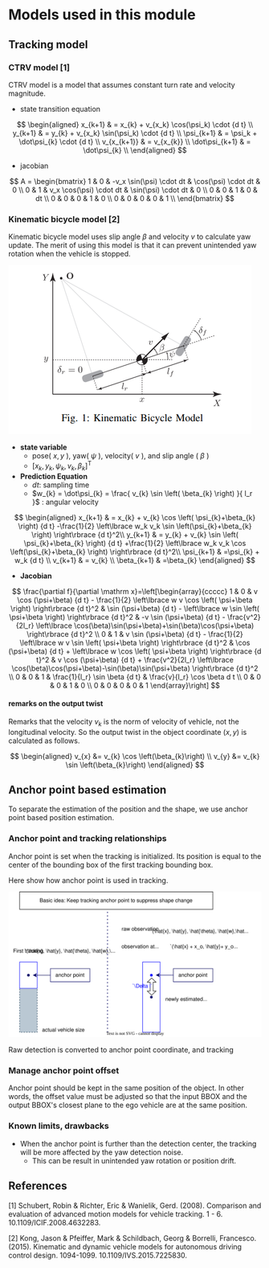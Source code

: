 # Models used in this module

## Tracking model

<!-- cspell:ignore CTRV -->

### CTRV model [1]

CTRV model is a model that assumes constant turn rate and velocity magnitude.

- state transition equation

$$
\begin{aligned}
x_{k+1} & = x_{k} + v_{x_k} \cos(\psi_k) \cdot {d t} \\
y_{k+1} & = y_{k} + v_{x_k} \sin(\psi_k) \cdot {d t} \\
\psi_{k+1} & = \psi_k + \dot\psi_{k} \cdot {d t} \\
v_{x_{k+1}} & = v_{x_{k}} \\
\dot\psi_{k+1} & = \dot\psi_{k} \\
\end{aligned}
$$

- jacobian

$$
A = \begin{bmatrix}
1 & 0 & -v_x \sin(\psi) \cdot dt & \cos(\psi) \cdot dt & 0 \\
0 & 1 & v_x \cos(\psi) \cdot dt & \sin(\psi) \cdot dt & 0 \\
0 & 0 & 1 & 0 & dt \\
0 & 0 & 0 & 1 & 0 \\
0 & 0 & 0 & 0 & 1 \\
\end{bmatrix}
$$

### Kinematic bicycle model [2]

Kinematic bicycle model uses slip angle $\beta$ and velocity $v$ to calculate yaw update.
The merit of using this model is that it can prevent unintended yaw rotation when the vehicle is stopped.

![kinematic_bicycle_model](image/kinematic_bicycle_model.png)

- **state variable**
  - pose( $x,y$ ), yaw( $\psi$ ), velocity( $v$ ), and slip angle ( $\beta$ )
  - $[x_{k}, y_{k}, \psi_{k}, v_{k}, \beta_{k} ]^\mathrm{T}$
- **Prediction Equation**
  - $dt$: sampling time
  - $w_{k} = \dot\psi_{k} = \frac{ v_{k} \sin \left( \beta_{k} \right) }{ l_r }$ : angular velocity

$$
\begin{aligned}
x_{k+1} & = x_{k} + v_{k} \cos \left( \psi_{k}+\beta_{k} \right) {d t}
            -\frac{1}{2}  \left\lbrace w_k v_k \sin \left(\psi_{k}+\beta_{k} \right) \right\rbrace {d t}^2\\
y_{k+1} & = y_{k} + v_{k} \sin \left( \psi_{k}+\beta_{k} \right) {d t}
            +\frac{1}{2}  \left\lbrace w_k v_k \cos \left(\psi_{k}+\beta_{k} \right) \right\rbrace {d t}^2\\
\psi_{k+1} & =\psi_{k} + w_k {d t} \\
v_{k+1} & = v_{k} \\
\beta_{k+1} & =\beta_{k}
\end{aligned}
$$

- **Jacobian**

$$
\frac{\partial f}{\partial \mathrm x}=\left[\begin{array}{ccccc}
1 & 0
 & v \cos (\psi+\beta) {d t} - \frac{1}{2} \left\lbrace w v \cos \left( \psi+\beta \right) \right\rbrace {d t}^2
 & \sin (\psi+\beta) {d t} - \left\lbrace w \sin \left( \psi+\beta \right) \right\rbrace {d t}^2
 & -v \sin (\psi+\beta) {d t} - \frac{v^2}{2l_r} \left\lbrace \cos(\beta)\sin(\psi+\beta)+\sin(\beta)\cos(\psi+\beta) \right\rbrace {d t}^2 \\
0 & 1
 & v \sin (\psi+\beta) {d t} - \frac{1}{2} \left\lbrace w v \sin \left( \psi+\beta \right) \right\rbrace {d t}^2
 & \cos (\psi+\beta) {d t} + \left\lbrace w \cos \left( \psi+\beta \right) \right\rbrace {d t}^2
 & v \cos (\psi+\beta) {d t} + \frac{v^2}{2l_r} \left\lbrace \cos(\beta)\cos(\psi+\beta)-\sin(\beta)\sin(\psi+\beta) \right\rbrace {d t}^2 \\
0 & 0 & 1 & \frac{1}{l_r} \sin \beta {d t} & \frac{v}{l_r} \cos \beta d t \\
0 & 0 & 0 & 1 & 0 \\
0 & 0 & 0 & 0 & 1
\end{array}\right]
$$

#### remarks on the output twist

Remarks that the velocity $v_{k}$ is the norm of velocity of vehicle, not the longitudinal velocity.
So the output twist in the object coordinate $(x,y)$ is calculated as follows.

$$
\begin{aligned}
v_{x} &= v_{k} \cos \left(\beta_{k}\right) \\
v_{y} &= v_{k} \sin \left(\beta_{k}\right)
\end{aligned}
$$

## Anchor point based estimation

To separate the estimation of the position and the shape, we use anchor point based position estimation.

### Anchor point and tracking relationships

Anchor point is set when the tracking is initialized.
Its position is equal to the center of the bounding box of the first tracking bounding box.

Here show how anchor point is used in tracking.

![img](image/anchor_point.drawio.svg)

Raw detection is converted to anchor point coordinate, and tracking

### Manage anchor point offset

Anchor point should be kept in the same position of the object.
In other words, the offset value must be adjusted so that the input BBOX and the output BBOX's closest plane to the ego vehicle are at the same position.

<!-- ![img](image/nearest_corner_or_side.drawio.svg) -->

### Known limits, drawbacks

- When the anchor point is further than the detection center, the tracking will be more affected by the yaw detection noise.
  - This can be result in unintended yaw rotation or position drift.

## References

<!-- cspell:ignore Wanielik, Gerd, ICIF -->

[1] Schubert, Robin & Richter, Eric & Wanielik, Gerd. (2008). Comparison and evaluation of advanced motion models for vehicle tracking. 1 - 6. 10.1109/ICIF.2008.4632283.

<!-- cspell:ignore Pfeiffer, Schildbach, Georg, Borrelli, Francesco -->

[2] Kong, Jason & Pfeiffer, Mark & Schildbach, Georg & Borrelli, Francesco. (2015). Kinematic and dynamic vehicle models for autonomous driving control design. 1094-1099. 10.1109/IVS.2015.7225830.
